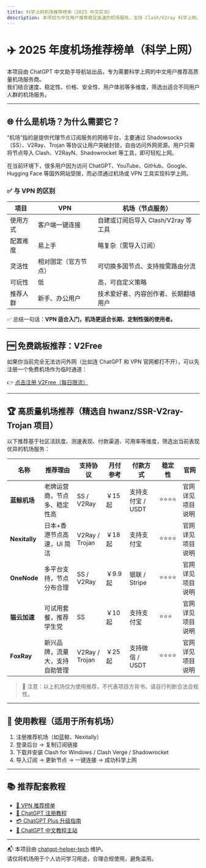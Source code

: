```yaml
---
title: 科学上网机场推荐榜单（2025 中文实测）
description: 本项目为中文用户推荐稳定高速的机场服务，支持 Clash/V2ray 科学上网。
---
```


# ✈️ 2025 年度机场推荐榜单（科学上网）

本项目由 ChatGPT 中文助手导航站出品，专为需要科学上网的中文用户推荐高质量机场服务商。  
我们结合速度、稳定性、价格、安全性、用户体验等多维度，筛选出适合不同用户人群的机场服务。

---

## 🌐 什么是机场？为什么需要它？

“机场”指的是提供代理节点订阅服务的网络平台，主要通过 Shadowsocks（SS）、V2Ray、Trojan 等协议让用户突破封锁，自由访问外网资源。用户只需将节点导入 Clash、V2RayN、Shadowrocket 等工具，即可轻松上网。

在当前环境下，很多用户因为访问 ChatGPT、YouTube、GitHub、Google、Hugging Face 等国外网站受限，而必须通过机场或 VPN 工具实现科学上网。

### ✅ 与 VPN 的区别

| 项目 | VPN | 机场（节点服务） |
|------|-----|------------------|
| 使用方式 | 客户端一键连接 | 自建或订阅后导入 Clash/V2ray 等工具 |
| 配置难度 | 易上手 | 略复杂（需导入订阅） |
| 灵活性 | 相对固定（官方节点） | 可切换多国节点、支持按需路由分流 |
| 可玩性 | 低 | 高，可自定义策略 |
| 推荐人群 | 新手、办公用户 | 技术爱好者、内容创作者、长期翻墙用户 |

✅ 总结一句话：**VPN 适合入门，机场更适合长期、定制性强的使用者。**

---

## 🆓 免费跳板推荐：V2Free

如果你当前完全无法访问外网（比如连 ChatGPT 和 VPN 官网都打不开），可以先注册一个免费机场作为临时通道：

👉 [点击注册 V2Free（每日限流）](https://w1.v2free.cc/auth/register?code=i0A3)

---

## 🏆 高质量机场推荐（精选自 hwanz/SSR-V2ray-Trojan 项目）

以下推荐基于社区活跃度、测速表现、付款渠道、可用率等维度，筛选出当前表现优异的机场服务：

| 名称 | 推荐理由 | 支持协议 | 月付参考 | 付款方式 | 稳定性 | 官网 |
|------|----------|-----------|------------|--------------|----------|------|
| **蓝鲸机场** | 老牌运营商，节点多、稳定性高 | SS / V2Ray | ￥15 起 | 支持支付宝 / USDT | ⭐⭐⭐⭐ | 官网详见项目说明 |
| **Nexitally** | 日本+香港节点高速，UI 简洁 | V2Ray / Trojan | ￥18 起 | 支持支付宝 | ⭐⭐⭐⭐ | 官网详见项目说明 |
| **OneNode** | 多平台支持，节点分布合理 | SS / V2Ray | ￥9.9 起 | 银联 / Stripe | ⭐⭐⭐⭐ | 官网详见项目说明 |
| **猫云加速** | 可试用套餐，推荐学生党 | SS | ￥10 起 | 支持支付宝 | ⭐⭐⭐ | 官网详见项目说明 |
| **FoxRay** | 新兴品牌，流量大，支持自助管理 | V2Ray / Trojan | ￥25 起 | 支持微信 / USDT | ⭐⭐⭐⭐ | 官网详见项目说明 |

> 🚨 注意：以上机场仅为使用推荐，不代表项目方背书，请自行判断合法合规性。

---

## 🔧 使用教程（适用于所有机场）

1. 注册推荐机场（如蓝鲸、Nexitally）
2. 登录后台 → 复制订阅链接
3. 下载并安装 Clash for Windows / Clash Verge / Shadowrocket
4. 导入订阅 → 更新节点 → 一键连接 → 成功科学上网

---

## 📚 推荐配套教程

- [🔐 VPN 推荐榜单](https://chatgpt-helper-tech.github.io/network-access/)
- [📝 ChatGPT 注册教程](https://chatgpt-helper-tech.github.io/chatgpt-register-guide/)
- [💳 ChatGPT Plus 升级指南](https://chatgpt-helper-tech.github.io/chatgpt-plus-guide/)
- [📘 ChatGPT 中文教程主站](https://chatgpt-helper-tech.github.io)

---

📬 本项目由 [chatgpt-helper-tech](https://github.com/chatgpt-helper-tech) 维护。  
请仅将机场用于个人访问学习用途，合理合规使用，避免滥用。

